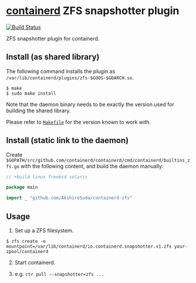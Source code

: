 # [containerd](https://github.com/containerd/containerd) ZFS snapshotter plugin

[![Build Status](https://travis-ci.org/AkihiroSuda/containerd-zfs.svg)](https://travis-ci.org/AkihiroSuda/containerd-zfs)

ZFS snapshotter plugin for containerd.

## Install (as shared library)

The following command installs the plugin as `/var/lib/containerd/plugins/zfs-$GOOS-$GOARCH.so`.

```console
$ make
$ sudo make install
```

Note that the daemon binary needs to be exactly the version used for building the shared library.

Please refer to [`Makefile`](./Makefile) for the version known to work with.

## Install (static link to the daemon)

Create `$GOPATH/src/github.com/containerd/containerd/cmd/containerd/builtins_zfs.go` with the following content, and build the daemon manually:
```go
// +build linux freebsd solaris

package main

import _ "github.com/AkihiroSuda/containerd-zfs"
```


## Usage

1. Set up a ZFS filesystem.
```console
$ zfs create -o mountpoint=/var/lib/containerd/io.containerd.snapshotter.v1.zfs your-zpool/containerd
```

2. Start containerd.

3. e.g. `ctr pull --snapshotter=zfs ...`
